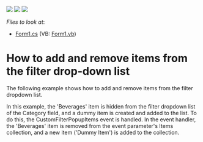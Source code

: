 <!-- default badges list -->
![](https://img.shields.io/endpoint?url=https://codecentral.devexpress.com/api/v1/VersionRange/128581528/13.1.4%2B)
[![](https://img.shields.io/badge/Open_in_DevExpress_Support_Center-FF7200?style=flat-square&logo=DevExpress&logoColor=white)](https://supportcenter.devexpress.com/ticket/details/E2396)
[![](https://img.shields.io/badge/📖_How_to_use_DevExpress_Examples-e9f6fc?style=flat-square)](https://docs.devexpress.com/GeneralInformation/403183)
<!-- default badges end -->
<!-- default file list -->
*Files to look at*:

* [Form1.cs](./CS/EmptyWinApp/Form1.cs) (VB: [Form1.vb](./VB/EmptyWinApp/Form1.vb))
<!-- default file list end -->
# How to add and remove items from the filter drop-down list


<p>The following example shows how to add and remove items from the filter dropdown list.</p><p>In this example, the 'Beverages' item is hidden from the filter dropdown list of the Category field, and a dummy item is created and added to the list. To do this, the CustomFilterPopupItems event is handled. In the event handler, the 'Beverages' item is removed from the event parameter's Items collection, and a new item ('Dummy Item') is added to the collection.</p>

<br/>


